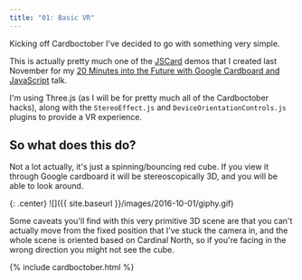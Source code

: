 ```yaml
---
title: "01: Basic VR"
---
```


Kicking off Cardboctober I've decided to go with something very simple.

This is actually pretty much one of the [JSCard](https://jscard.xyz) demos that I created last November for my [20 Minutes into the Future with Google Cardboard and JavaScript](/post/talk-jsoxford-20-minutes-into-the-future/) talk.

<!-- more -->

I'm using Three.js (as I will be for pretty much all of the Cardboctober hacks), along with the `StereoEffect.js` and `DeviceOrientationControls.js` plugins to provide a VR experience.

## So what does this do?

Not a lot actually, it's just a spinning/bouncing red cube. If you view it through Google cardboard it will be stereoscopically 3D, and you will be able to look around.

{: .center}
![]({{ site.baseurl }}/images/2016-10-01/giphy.gif)

Some caveats you'll find with this very primitive 3D scene are that you can't actually move from the fixed position that I've stuck the camera in, and the whole scene is oriented based on Cardinal North, so if you're facing in the wrong direction you might not see the cube.

{% include cardboctober.html %}

